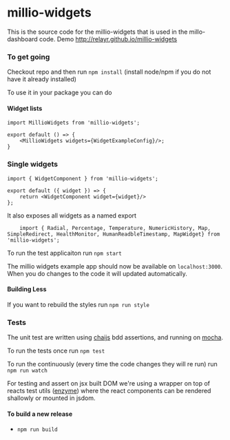 # millio-widgets

This is the source code for the millio-widgets that is used in the millo-dashboard code. Demo http://relayr.github.io/millio-widgets

### To get going
Checkout repo and then run ```npm install``` (install node/npm if you do not have it already installed)

To use it in your package you can do

#### Widget lists
```
import MillioWidgets from 'millio-widgets';

export default () => {
    <MillioWidgets widgets={WidgetExampleConfig}/>;
}
```

### Single widgets
```
import { WidgetComponent } from 'millio-widgets';

export default ({ widget }) => {
    return <WidgetComponent widget={widget}/>
};
```

It also exposes all widgets as a named export
```
    import { Radial, Percentage, Temperature, NumericHistory, Map, SimpleRedirect, HealthMonitor, HumanReadbleTimestamp, MapWidget} from 'millio-widgets';
```

To run the test applicaiton run  ```npm start```

The millio widgets example app should now be available on ```localhost:3000```.
When you do changes to the code it will updated automatically.

#### Building Less
If you want to rebuild the styles run ```npm run style```

### Tests
The unit test are written using [chaijs](http://chaijs.com/api/bdd/) bdd assertions, and running on [mocha](https://mochajs.org/).

To run the tests once run ```npm test```

To run the continuously (every time the code changes they will re run) run ```npm run watch```

For testing and assert on jsx built DOM we're using a wrapper on top of reacts test utils ([enzyme](http://airbnb.io/enzyme/)) where the react components can be rendered shallowly or mounted in jsdom.

#### To build a new release
*  ```npm run build```
